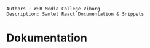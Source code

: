 ```
Authors : WEB Media College Viborg
Description: Samlet React Documentation & Snippets
```

# Dokumentation

